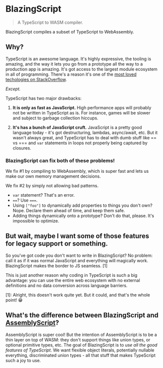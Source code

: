 # BlazingScript
> A TypeScript to WASM compiler.

BlazingScript compiles a subset of TypeScript to WebAssembly. 

## Why?

TypeScript is an awesome language. It's highly expressive, the tooling is amazing, and the way it lets you go from a prototype all the way to a production app is amazing. It's got access to the largest module ecosystem in all of programming. There's a reason it's one of the [most loved techologies on StackOverflow](https://insights.stackoverflow.com/survey/2018/). 

*Except.*

TypeScript has two major drawbacks:

1. **It is only as fast as JavaScript.** High performance apps will probably not be written in TypeScript as is. For instance, games will be slower and subject to garbage collection hiccups.

2. **It's has a bunch of JavaScript cruft.** JavaScript is a pretty good language today - it's got destructuring, lambdas, async/await, etc. But it wasn't always great, and TypeScript has to deal with dumb stuff like == vs === and `var` statements in loops not properly being captured by closures. 

### BlazingScript can fix both of these problems!

We fix #1 by compiling to WebAssembly, which is super fast and lets us make our own memory management decisions.

We fix #2 by simply not allowing bad patterns.

* `var` statement? That's an error.
* `==`? Use `===`.
* Using `["foo"]` to dynamically add properties to things you don't own? Nope. Declare them ahead of time, and keep them safe.
* Adding things dynamically onto a prototype? Don't do that, please. It's impossible to optimize.

## But wait, maybe I want some of those features for legacy support or something.

So you've got code you don't want to write in BlazingScript? No problem: call it as if it was normal JavaScript and everything will magically work. BlazingScript makes the border to JS seamless. [1] 

This is just another reason why coding in TypeScript is such a big advantage: you can use the entire web ecosystem with no external definitions and no data conversion across language barriers. 

[1]: Alright, this doesn't work quite yet. But it could, and that's the whole point! :grin: 

## What's the difference between BlazingScript and [AssemblyScript](https://github.com/AssemblyScript/assemblyscript)? 

AssemblyScript is super cool! But the intention of AssemblyScript is to be a thin layer on top of WASM: they don't support things like union types, or optional primitive types, etc. The goal of BlazingScript is to *use all the good features of TypeScript*. We want flexible object literals, potentially nullable everything, discriminated union types - all that stuff that makes TypeScript such a joy to use.
